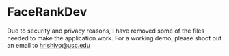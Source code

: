 # FaceRankDev

Due to security and privacy reasons, I have removed some of the files needed to make the application work.
For a working demo, please shoot out an email to hrishivo@usc.edu 
